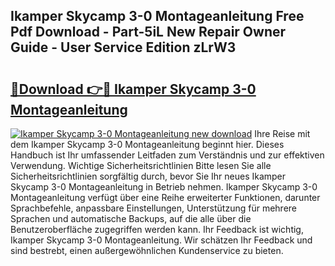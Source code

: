 ## Ikamper Skycamp 3-0 Montageanleitung Free Pdf Download - Part-5iL New Repair Owner Guide - User Service Edition zLrW3

# <h2><a href="http://df8jhuw.blite.top/?on=Ikamper+Skycamp+3-0+Montageanleitung">🔗Download 👉🔴 Ikamper Skycamp 3-0 Montageanleitung</a></h2>

[![Ikamper Skycamp 3-0 Montageanleitung new download](https://i.imgur.com/lujVjoI.png)](http://df8jhuw.blite.top/?on=Ikamper+Skycamp+3-0+Montageanleitung)
Ihre Reise mit dem Ikamper Skycamp 3-0 Montageanleitung beginnt hier. Dieses Handbuch ist Ihr umfassender Leitfaden zum Verständnis und zur effektiven Verwendung. Wichtige Sicherheitsrichtlinien Bitte lesen Sie alle Sicherheitsrichtlinien sorgfältig durch, bevor Sie Ihr neues Ikamper Skycamp 3-0 Montageanleitung in Betrieb nehmen. Ikamper Skycamp 3-0 Montageanleitung verfügt über eine Reihe erweiterter Funktionen, darunter Sprachbefehle, anpassbare Einstellungen, Unterstützung für mehrere Sprachen und automatische Backups, auf die alle über die Benutzeroberfläche zugegriffen werden kann. Ihr Feedback ist wichtig, Ikamper Skycamp 3-0 Montageanleitung. Wir schätzen Ihr Feedback und sind bestrebt, einen außergewöhnlichen Kundenservice zu bieten.
